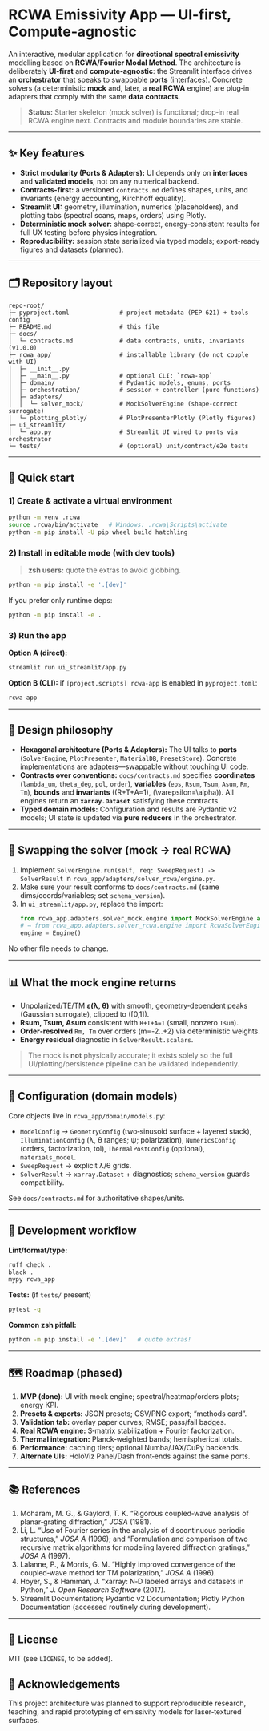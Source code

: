 # RCWA Emissivity App — UI‑first, Compute‑agnostic 

An interactive, modular application for **directional spectral emissivity** modelling based on **RCWA/Fourier Modal Method**. The architecture is deliberately **UI‑first** and **compute‑agnostic**: the Streamlit interface drives an **orchestrator** that speaks to swappable **ports** (interfaces). Concrete solvers (a deterministic **mock** and, later, a **real RCWA** engine) are plug‑in adapters that comply with the same **data contracts**.

> **Status:** Starter skeleton (mock solver) is functional; drop‑in real RCWA engine next. Contracts and module boundaries are stable.

---

## ✨ Key features
- **Strict modularity (Ports & Adapters):** UI depends only on **interfaces** and **validated models**, not on any numerical backend.
- **Contracts-first:** a versioned `contracts.md` defines shapes, units, and invariants (energy accounting, Kirchhoff equality).
- **Streamlit UI:** geometry, illumination, numerics (placeholders), and plotting tabs (spectral scans, maps, orders) using Plotly.
- **Deterministic mock solver:** shape‑correct, energy‑consistent results for full UX testing before physics integration.
- **Reproducibility:** session state serialized via typed models; export-ready figures and datasets (planned).

---

## 🗂 Repository layout
```
repo-root/
├─ pyproject.toml              # project metadata (PEP 621) + tools config
├─ README.md                   # this file
├─ docs/
│  └─ contracts.md             # data contracts, units, invariants (v1.0.0)
├─ rcwa_app/                   # installable library (do not couple with UI)
│  ├─ __init__.py
│  ├─ __main__.py              # optional CLI: `rcwa-app`
│  ├─ domain/                  # Pydantic models, enums, ports
│  ├─ orchestration/           # session + controller (pure functions)
│  ├─ adapters/
│  │  └─ solver_mock/          # MockSolverEngine (shape-correct surrogate)
│  └─ plotting_plotly/         # PlotPresenterPlotly (Plotly figures)
├─ ui_streamlit/
│  └─ app.py                   # Streamlit UI wired to ports via orchestrator
└─ tests/                      # (optional) unit/contract/e2e tests
```

---

## 🚀 Quick start

### 1) Create & activate a virtual environment
```bash
python -m venv .rcwa
source .rcwa/bin/activate   # Windows: .rcwa\Scripts\activate
python -m pip install -U pip wheel build hatchling
```

### 2) Install in editable mode (with dev tools)
> **zsh users:** quote the extras to avoid globbing.
```bash
python -m pip install -e '.[dev]'
```
If you prefer only runtime deps:
```bash
python -m pip install -e .
```

### 3) Run the app
**Option A (direct):**
```bash
streamlit run ui_streamlit/app.py
```
**Option B (CLI):** if `[project.scripts] rcwa-app` is enabled in `pyproject.toml`:
```bash
rcwa-app
```

---

## 🧭 Design philosophy
- **Hexagonal architecture (Ports & Adapters):** The UI talks to **ports** (`SolverEngine`, `PlotPresenter`, `MaterialDB`, `PresetStore`). Concrete implementations are adapters—swappable without touching UI code.
- **Contracts over conventions:** `docs/contracts.md` specifies **coordinates** (`lambda_um`, `theta_deg`, `pol`, `order`), **variables** (`eps`, `Rsum`, `Tsum`, `Asum`, `Rm`, `Tm`), **bounds** and **invariants** (\(R+T+A=1\), \(\varepsilon=\alpha\)). All engines return an **`xarray.Dataset`** satisfying these contracts.
- **Typed domain models:** Configuration and results are Pydantic v2 models; UI state is updated via **pure reducers** in the orchestrator.

---

## 🔌 Swapping the solver (mock → real RCWA)
1. Implement `SolverEngine.run(self, req: SweepRequest) -> SolverResult` in `rcwa_app/adapters/solver_rcwa/engine.py`.
2. Make sure your result conforms to `docs/contracts.md` (same dims/coords/variables; set `schema_version`).
3. In `ui_streamlit/app.py`, replace the import:
   ```python
   from rcwa_app.adapters.solver_mock.engine import MockSolverEngine as Engine
   # → from rcwa_app.adapters.solver_rcwa.engine import RcwaSolverEngine as Engine
   engine = Engine()
   ```
No other file needs to change.

---

## 📊 What the mock engine returns
- Unpolarized/TE/TM **ε(λ, θ)** with smooth, geometry‑dependent peaks (Gaussian surrogate), clipped to \([0,1]\).
- **Rsum, Tsum, Asum** consistent with `R+T+A=1` (small, nonzero `Tsum`).
- **Order‑resolved** `Rm, Tm` over orders \(m=-2..+2\) via deterministic weights.
- **Energy residual** diagnostic in `SolverResult.scalars`.

> The mock is **not** physically accurate; it exists solely so the full UI/plotting/persistence pipeline can be validated independently.

---

## 🧩 Configuration (domain models)
Core objects live in `rcwa_app/domain/models.py`:
- `ModelConfig` → `GeometryConfig` (two‑sinusoid surface + layered stack), `IlluminationConfig` (λ, θ ranges; ψ; polarization), `NumericsConfig` (orders, factorization, tol), `ThermalPostConfig` (optional), `materials_model`.
- `SweepRequest` → explicit λ/θ grids.
- `SolverResult` → `xarray.Dataset` + diagnostics; `schema_version` guards compatibility.

See `docs/contracts.md` for authoritative shapes/units.

---

## 🧪 Development workflow
**Lint/format/type:**
```bash
ruff check .
black .
mypy rcwa_app
```
**Tests:** (if `tests/` present)
```bash
pytest -q
```

**Common zsh pitfall:**
```bash
python -m pip install -e '.[dev]'   # quote extras!
```

---

## 🗺 Roadmap (phased)
1. **MVP (done):** UI with mock engine; spectral/heatmap/orders plots; energy KPI.
2. **Presets & exports:** JSON presets; CSV/PNG export; “methods card”.
3. **Validation tab:** overlay paper curves; RMSE; pass/fail badges.
4. **Real RCWA engine:** S‑matrix stabilization + Fourier factorization.
5. **Thermal integration:** Planck‑weighted bands; hemispherical totals.
6. **Performance:** caching tiers; optional Numba/JAX/CuPy backends.
7. **Alternate UIs:** HoloViz Panel/Dash front‑ends against the same ports.

---

## 📚 References
1. Moharam, M. G., & Gaylord, T. K. “Rigorous coupled‑wave analysis of planar‑grating diffraction,” *JOSA* (1981).
2. Li, L. “Use of Fourier series in the analysis of discontinuous periodic structures,” *JOSA A* (1996); and “Formulation and comparison of two recursive matrix algorithms for modeling layered diffraction gratings,” *JOSA A* (1997).
3. Lalanne, P., & Morris, G. M. “Highly improved convergence of the coupled‑wave method for TM polarization,” *JOSA A* (1996).
4. Hoyer, S., & Hamman, J. “xarray: N‑D labeled arrays and datasets in Python,” *J. Open Research Software* (2017).
5. Streamlit Documentation; Pydantic v2 Documentation; Plotly Python Documentation (accessed routinely during development).

---

## 📝 License
MIT (see `LICENSE`, to be added).

## 🙌 Acknowledgements
This project architecture was planned to support reproducible research, teaching, and rapid prototyping of emissivity models for laser‑textured surfaces.

